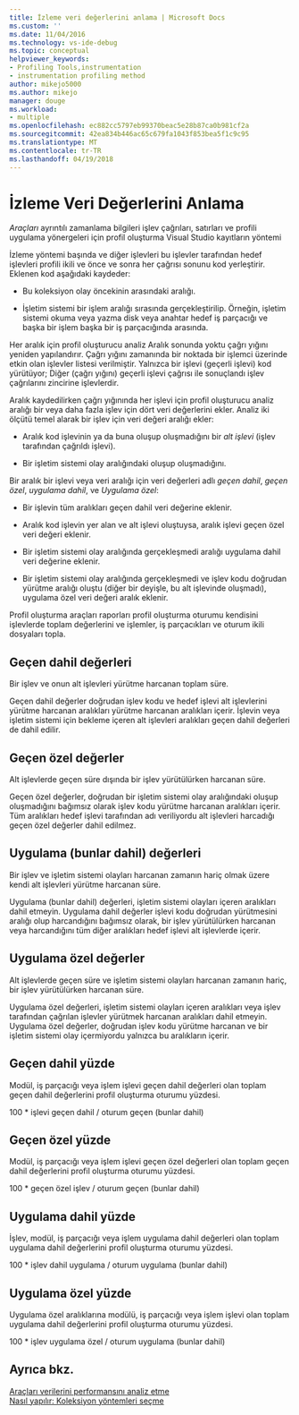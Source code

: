 ```yaml
---
title: İzleme veri değerlerini anlama | Microsoft Docs
ms.custom: ''
ms.date: 11/04/2016
ms.technology: vs-ide-debug
ms.topic: conceptual
helpviewer_keywords:
- Profiling Tools,instrumentation
- instrumentation profiling method
author: mikejo5000
ms.author: mikejo
manager: douge
ms.workload:
- multiple
ms.openlocfilehash: ec882cc5797eb99370beac5e28b87ca0b981cf2a
ms.sourcegitcommit: 42ea834b446ac65c679fa1043f853bea5f1c9c95
ms.translationtype: MT
ms.contentlocale: tr-TR
ms.lasthandoff: 04/19/2018
---
```

# <a name="understanding-instrumentation-data-values"></a>İzleme Veri Değerlerini Anlama

*Araçları* ayrıntılı zamanlama bilgileri işlev çağrıları, satırları ve profili uygulama yönergeleri için profil oluşturma Visual Studio kayıtların yöntemi

İzleme yöntemi başında ve diğer işlevleri bu işlevler tarafından hedef işlevleri profili ikili ve önce ve sonra her çağrısı sonunu kod yerleştirir. Eklenen kod aşağıdaki kaydeder:

- Bu koleksiyon olay öncekinin arasındaki aralığı.

- İşletim sistemi bir işlem aralığı sırasında gerçekleştirilip. Örneğin, işletim sistemi okuma veya yazma disk veya anahtar hedef iş parçacığı ve başka bir işlem başka bir iş parçacığında arasında.

Her aralık için profil oluşturucu analiz Aralık sonunda yoktu çağrı yığını yeniden yapılandırır. Çağrı yığını zamanında bir noktada bir işlemci üzerinde etkin olan işlevler listesi verilmiştir. Yalnızca bir işlevi (geçerli işlevi) kod yürütüyor; Diğer (çağrı yığını) geçerli işlevi çağrısı ile sonuçlandı işlev çağrılarını zincirine işlevlerdir.

Aralık kaydedilirken çağrı yığınında her işlevi için profil oluşturucu analiz aralığı bir veya daha fazla işlev için dört veri değerlerini ekler. Analiz iki ölçütü temel alarak bir işlev için veri değeri aralığı ekler:

- Aralık kod işlevinin ya da buna oluşup oluşmadığını bir *alt işlevi* (işlev tarafından çağrıldı işlevi).

- Bir işletim sistemi olay aralığındaki oluşup oluşmadığını.

Bir aralık bir işlevi veya veri aralığı için veri değerleri adlı *geçen dahil*, *geçen özel*, *uygulama dahil*, ve  *Uygulama özel*:

- Bir işlevin tüm aralıkları geçen dahil veri değerine eklenir.

- Aralık kod işlevin yer alan ve alt işlevi oluştuysa, aralık işlevi geçen özel veri değeri eklenir.

- Bir işletim sistemi olay aralığında gerçekleşmedi aralığı uygulama dahil veri değerine eklenir.

- Bir işletim sistemi olay aralığında gerçekleşmedi ve işlev kodu doğrudan yürütme aralığı oluştu (diğer bir deyişle, bu alt işlevinde oluşmadı), uygulama özel veri değeri aralık eklenir.

Profil oluşturma araçları raporları profil oluşturma oturumu kendisini işlevlerde toplam değerlerini ve işlemler, iş parçacıkları ve oturum ikili dosyaları topla.

## <a name="elapsed-inclusive-values"></a>Geçen dahil değerleri

Bir işlev ve onun alt işlevleri yürütme harcanan toplam süre.

Geçen dahil değerler doğrudan işlev kodu ve hedef işlevi alt işlevlerini yürütme harcanan aralıkları yürütme harcanan aralıkları içerir. İşlevin veya işletim sistemi için bekleme içeren alt işlevleri aralıkları geçen dahil değerleri de dahil edilir.

## <a name="elapsed-exclusive-values"></a>Geçen özel değerler

Alt işlevlerde geçen süre dışında bir işlev yürütülürken harcanan süre.

Geçen özel değerler, doğrudan bir işletim sistemi olay aralığındaki oluşup oluşmadığını bağımsız olarak işlev kodu yürütme harcanan aralıkları içerir. Tüm aralıkları hedef işlevi tarafından adı veriliyordu alt işlevleri harcadığı geçen özel değerler dahil edilmez.

## <a name="application-inclusive-values"></a>Uygulama (bunlar dahil) değerleri

Bir işlev ve işletim sistemi olayları harcanan zamanın hariç olmak üzere kendi alt işlevleri yürütme harcanan süre.

Uygulama (bunlar dahil) değerleri, işletim sistemi olayları içeren aralıkları dahil etmeyin. Uygulama dahil değerler işlevi kodu doğrudan yürütmesini aralığı olup harcandığını bağımsız olarak, bir işlev yürütülürken harcanan veya harcandığını tüm diğer aralıkları hedef işlevi alt işlevlerde içerir.

## <a name="application-exclusive-values"></a>Uygulama özel değerler

Alt işlevlerde geçen süre ve işletim sistemi olayları harcanan zamanın hariç, bir işlev yürütülürken harcanan süre.

Uygulama özel değerleri, işletim sistemi olayları içeren aralıkları veya işlev tarafından çağrılan işlevler yürütmek harcanan aralıkları dahil etmeyin. Uygulama özel değerler, doğrudan işlev kodu yürütme harcanan ve bir işletim sistemi olay içermiyordu yalnızca bu aralıkların içerir.

## <a name="elapsed-inclusive-percent"></a>Geçen dahil yüzde

Modül, iş parçacığı veya işlem işlevi geçen dahil değerleri olan toplam geçen dahil değerlerini profil oluşturma oturumu yüzdesi.

100 * işlevi geçen dahil / oturum geçen (bunlar dahil)

## <a name="elapsed-exclusive-percent"></a>Geçen özel yüzde

Modül, iş parçacığı veya işlem işlevi geçen özel değerleri olan toplam geçen dahil değerlerini profil oluşturma oturumu yüzdesi.

100 * geçen özel işlev / oturum geçen (bunlar dahil)

## <a name="application-inclusive-percent"></a>Uygulama dahil yüzde

İşlev, modül, iş parçacığı veya işlem uygulama dahil değerleri olan toplam uygulama dahil değerlerini profil oluşturma oturumu yüzdesi.

100 * işlev dahil uygulama / oturum uygulama (bunlar dahil)

## <a name="application-exclusive-percent"></a>Uygulama özel yüzde

Uygulama özel aralıklarına modülü, iş parçacığı veya işlem işlevi olan toplam uygulama dahil değerlerini profil oluşturma oturumu yüzdesi.

100 * işlev uygulama özel / oturum uygulama (bunlar dahil)

## <a name="see-also"></a>Ayrıca bkz.

[Araçları verilerini performansını analiz etme](../profiling/analyzing-performance-tools-data.md)  
[Nasıl yapılır: Koleksiyon yöntemleri seçme](../profiling/how-to-choose-collection-methods.md)